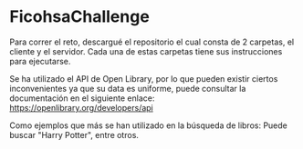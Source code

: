 # FicohsaChallenge

Para correr el reto, descargué el repositorio el cual consta de 2 carpetas, el cliente y el servidor. Cada una de estas carpetas tiene sus instrucciones para ejecutarse.

Se ha utilizado el API de Open Library, por lo que pueden existir ciertos inconvenientes ya que su data es uniforme, puede consultar la documentación en el siguiente enlace: https://openlibrary.org/developers/api

Como ejemplos que más se han utilizado en la búsqueda de libros: Puede buscar "Harry Potter", entre otros.
